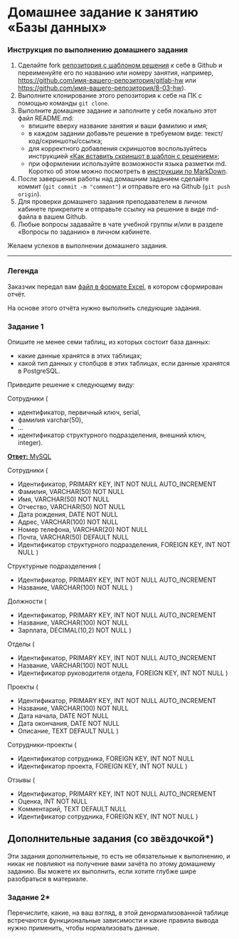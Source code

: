 # Домашнее задание к занятию «Базы данных»

### Инструкция по выполнению домашнего задания

1. Сделайте fork [репозитория c шаблоном решения](https://github.com/netology-code/sys-pattern-homework) к себе в Github и переименуйте его по названию или номеру занятия, например, https://github.com/имя-вашего-репозитория/gitlab-hw или https://github.com/имя-вашего-репозитория/8-03-hw).
2. Выполните клонирование этого репозитория к себе на ПК с помощью команды `git clone`.
3. Выполните домашнее задание и заполните у себя локально этот файл README.md:
   - впишите вверху название занятия и ваши фамилию и имя;
   - в каждом задании добавьте решение в требуемом виде: текст/код/скриншоты/ссылка;
   - для корректного добавления скриншотов воспользуйтесь инструкцией [«Как вставить скриншот в шаблон с решением»](https://github.com/netology-code/sys-pattern-homework/blob/main/screen-instruction.md);
   - при оформлении используйте возможности языка разметки md. Коротко об этом можно посмотреть в [инструкции по MarkDown](https://github.com/netology-code/sys-pattern-homework/blob/main/md-instruction.md).
4. После завершения работы над домашним заданием сделайте коммит (`git commit -m "comment"`) и отправьте его на Github (`git push origin`).
5. Для проверки домашнего задания преподавателем в личном кабинете прикрепите и отправьте ссылку на решение в виде md-файла в вашем Github.
6. Любые вопросы задавайте в чате учебной группы и/или в разделе «Вопросы по заданию» в личном кабинете.

Желаем успехов в выполнении домашнего задания.

---
### Легенда

Заказчик передал вам [файл в формате Excel](https://github.com/netology-code/sdb-homeworks/blob/main/resources/hw-12-1.xlsx), в котором сформирован отчёт. 

На основе этого отчёта нужно выполнить следующие задания.

### Задание 1

Опишите не менее семи таблиц, из которых состоит база данных:

- какие данные хранятся в этих таблицах;
- какой тип данных у столбцов в этих таблицах, если данные хранятся в PostgreSQL.

Приведите решение к следующему виду:

Сотрудники (

- идентификатор, первичный ключ, serial,
- фамилия varchar(50),
- ...
- идентификатор структурного подразделения, внешний ключ, integer).


<ins>**Ответ:** MySQL</ins>

Сотрудники (
- Идентификатор, PRIMARY KEY, INT NOT NULL AUTO_INCREMENT
- Фамилия, VARCHAR(50) NOT NULL
- Имя, VARCHAR(50) NOT NULL
- Отчество, VARCHAR(50) NOT NULL
- Дата рождения, DATE NOT NULL
- Адрес, VARCHAR(100) NOT NULL
- Номер телефона, VARCHAR(20) NOT NULL
- Почта, VARCHAR(50) DEFAULT NULL
- Идентификатор структурного подразделения, FOREIGN KEY, INT NOT NULL
)

Структурные подразделения (
- Идентификатор, PRIMARY KEY, INT NOT NULL AUTO_INCREMENT
- Название, VARCHAR(100) NOT NULL
)

Должности (
- Идентификатор, PRIMARY KEY, INT NOT NULL AUTO_INCREMENT
- Название, VARCHAR(100) NOT NULL
- Зарплата, DECIMAL(10,2)  NOT NULL
)

Отделы (
- Идентификатор, PRIMARY KEY, INT NOT NULL AUTO_INCREMENT
- Название, VARCHAR(100) NOT NULL
- Идентификатор руководителя отдела, FOREIGN KEY, INT NOT NULL
)

Проекты (
- Идентификатор, PRIMARY KEY, INT NOT NULL AUTO_INCREMENT
- Название, VARCHAR(100) NOT NULL
- Дата начала, DATE NOT NULL
- Дата окончания, DATE NOT NULL
- Описание, TEXT DEFAULT NULL
)

Сотрудники-проекты (
- Идентификатор сотрудника, FOREIGN KEY, INT NOT NULL
- Идентификатор проекта, FOREIGN KEY, INT NOT NULL
)

Отзывы (
- Идентификатор, PRIMARY KEY, INT NOT NULL AUTO_INCREMENT
- Оценка, INT NOT NULL
- Комментарий, TEXT DEFAULT NULL
- Идентификатор сотрудника, FOREIGN KEY, INT NOT NULL
)


## Дополнительные задания (со звёздочкой*)
Эти задания дополнительные, то есть не обязательные к выполнению, и никак не повлияют на получение вами зачёта по этому домашнему заданию. Вы можете их выполнить, если хотите глубже шире разобраться в материале.


### Задание 2*

Перечислите, какие, на ваш взгляд, в этой денормализованной таблице встречаются функциональные зависимости и какие правила вывода нужно применить, чтобы нормализовать данные.
